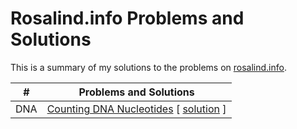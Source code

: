 # Rosalind.info Problems and Solutions

This is a summary of my solutions to the problems on [rosalind.info](https://www.rosalind.info). 

|  #  | Problems and Solutions 
|------------- | ------------- 
|  DNA | [Counting DNA Nucleotides][dna] \[ [solution][dna_py] \]

<!-- &#x1f512;   for the lock -->
<!-- tiltle -->
[dna]: https://http://rosalind.info/problems/dna/

<!-- solution -->
[dna_py]: https://github.com/thongle91/ROSALIND/blob/master/stronghold/count_points_mutation.py
